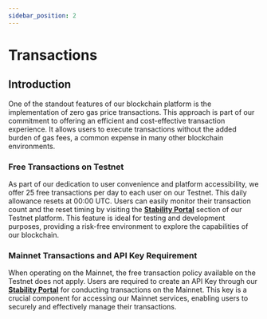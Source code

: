 ```yaml
---
sidebar_position: 2
---
```


# Transactions

## Introduction

One of the standout features of our blockchain platform is the implementation of zero gas price transactions. This approach is part of our commitment to offering an efficient and cost-effective transaction experience. It allows users to execute transactions without the added burden of gas fees, a common expense in many other blockchain environments.

### Free Transactions on Testnet

As part of our dedication to user convenience and platform accessibility, we offer 25 free transactions per day to each user on our Testnet. This daily allowance resets at 00:00 UTC. Users can easily monitor their transaction count and the reset timing by visiting the **[Stability Portal](https://portal.stabilityprotocol.com)** section of our Testnet platform. This feature is ideal for testing and development purposes, providing a risk-free environment to explore the capabilities of our blockchain.

### Mainnet Transactions and API Key Requirement

When operating on the Mainnet, the free transaction policy available on the Testnet does not apply. Users are required to create an API Key through our **[Stability Portal](https://portal.stabilityprotocol.com)** for conducting transactions on the Mainnet. This key is a crucial component for accessing our Mainnet services, enabling users to securely and effectively manage their transactions.
